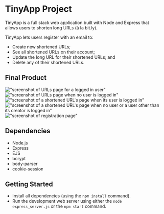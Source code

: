 # TinyApp Project
TinyApp is a full stack web application built with Node and Express that allows users to shorten long URLs (à la bit.ly).

TinyApp lets users register with an email to:
- Create new shortened URLs;
- See all shortened URLs on their account;
- Update the long URL for their shortened URLs; and
- Delete any of their shortened URLs.

## Final Product
!["screenshot of URLs page for a logged in user"](#)
!["screenshot of URLs page when no user is logged in"](#)
!["screenshot of a shortened URL's page when its user is logged in"](#)
!["screenshot of a shortened URL's page when no user or a user other than its creator is logged in"](#)
!["screenshot of registration page"](#)

## Dependencies
- Node.js
- Express
- EJS
- bcrypt
- body-parser
- cookie-session

## Getting Started
- Install all dependencies (using the `npm install` command).
- Run the development web server using either the `node express_server.js` or the `npm start` command.
